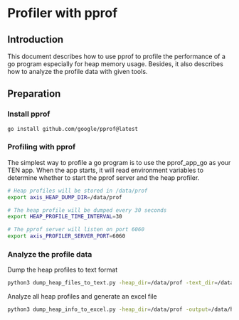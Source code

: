 # Profiler with pprof

## Introduction

This document describes how to use pprof to profile the performance of a
go program especially for heap memory usage. Besides, it also describes how to
analyze the profile data with given tools.

## Preparation

### Install pprof

```bash
go install github.com/google/pprof@latest
```

### Profiling with pprof

The simplest way to profile a go program is to use the pprof_app_go as your TEN app. When the app starts, it will read environment variables to determine whether to start the pprof server and the heap profiler.

```bash
# Heap profiles will be stored in /data/prof
export axis_HEAP_DUMP_DIR=/data/prof

# The heap profile will be dumped every 30 seconds
export HEAP_PROFILE_TIME_INTERVAL=30

# The pprof server will listen on port 6060
export axis_PROFILER_SERVER_PORT=6060
```

### Analyze the profile data

Dump the heap profiles to text format

```bash
python3 dump_heap_files_to_text.py -heap_dir=/data/prof -text_dir=/data/text
```

Analyze all heap profiles and generate an excel file

```bash
python3 dump_heap_info_to_excel.py -heap_dir=/data/prof -output=/data/heap.xlsx
```
